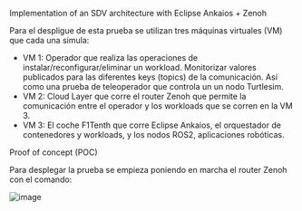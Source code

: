 Implementation of an SDV architecture with Eclipse Ankaios + Zenoh

Para el despligue de esta prueba se utilizan tres máquinas virtuales (VM) que cada una simula:
- VM 1: Operador que realiza las operaciones de instalar/reconfigurar/eliminar un workload. Monitorizar valores publicados para las diferentes keys (topics) de la comunicación. Así como una prueba de teleoperador que controla un un nodo Turtlesim.
- VM 2: Cloud Layer que corre el router Zenoh que permite la comunicación entre el operador y los workloads que se corren en la VM 3.
- VM 3: El coche F1Tenth que corre Eclipse Ankaios, el orquestador de contenedores y workloads, y los nodos ROS2, aplicaciones robóticas.

Proof of concept (POC)

Para desplegar la prueba se empieza poniendo en marcha el router Zenoh con el comando:


![image](https://github.com/user-attachments/assets/df9d3872-9134-4821-bbfd-bd5fe37a3af8)
